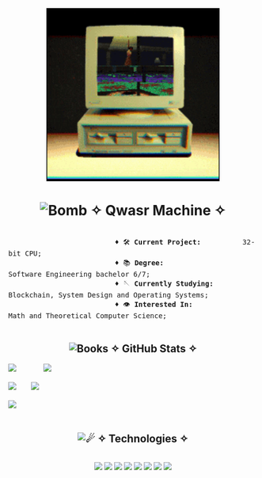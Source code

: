 <div align="center">
  <img src="./ezgif-6-3391bbe1ce.gif" height="350"/>
</div>


<div align="center">
  <h1>
    <img src="https://raw.githubusercontent.com/Tarikul-Islam-Anik/Telegram-Animated-Emojis/main/Objects/Bomb.webp" alt="Bomb" width="25" height="25" />
    ✧ Qwasr Machine ✧
  </h1>
</div>

<samp>
  <br>
  ㅤ&emsp;&emsp;&emsp;&emsp;&emsp;&emsp;&emsp;
    &emsp;&emsp;&emsp;&emsp;&emsp;&emsp;&emsp;
    &emsp;&emsp;&emsp;&emsp;&emsp;&emsp;&emsp;
    ♦ 🛠️ <b>Current Project: </b>
    &emsp;&emsp;&emsp;&emsp;&emsp;&emsp;&emsp;&emsp;
    32-bit CPU; <br>
  ㅤ&emsp;&emsp;&emsp;&emsp;&emsp;&emsp;&emsp;
    &emsp;&emsp;&emsp;&emsp;&emsp;&emsp;&emsp;
    &emsp;&emsp;&emsp;&emsp;&emsp;&emsp;&emsp;
    ♦ 📚 <b>Degree: </b>
    &emsp;&emsp;&emsp;&emsp;&emsp;&emsp;&emsp; 
    &emsp;&emsp;&emsp;&emsp;&emsp;&emsp;&emsp;
    &emsp;
    Software Engineering bachelor 6/7; <br>
  ㅤ&emsp;&emsp;&emsp;&emsp;&emsp;&emsp;&emsp;
    &emsp;&emsp;&emsp;&emsp;&emsp;&emsp;&emsp;
    &emsp;&emsp;&emsp;&emsp;&emsp;&emsp;&emsp;
    ♦ 🪡 <b>Currently Studying:</b>
    &emsp;&emsp;&emsp;&emsp;&emsp;
    Blockchain, System Design and Operating Systems; <br>
  ㅤ&emsp;&emsp;&emsp;&emsp;&emsp;&emsp;&emsp;
    &emsp;&emsp;&emsp;&emsp;&emsp;&emsp;&emsp;
    &emsp;&emsp;&emsp;&emsp;&emsp;&emsp;&emsp;
    ♦ 👁️ <b>Interested In: </b>
    &emsp;&emsp;&emsp;&emsp;&emsp;&emsp;&emsp;
    &emsp;&emsp;
    Math and Theoretical Computer Science; <br>
  <br>
</samp>

<div align="center">
  <h2>
    <img src="https://raw.githubusercontent.com/Tarikul-Islam-Anik/Telegram-Animated-Emojis/main/Objects/Books.webp" alt="Books" width="32"/>
    ✧ GitHub Stats ✧
  </h2>
</div>

![](https://quotes-github-readme.vercel.app/api?type=vetical&theme=gruvbox)ㅤㅤㅤㅤ
![](https://github-readme-stats.vercel.app/api?username=qwasrmachine&theme=gruvbox&hide_border=true&include_all_commits=true&count_private=true)<br/> <br/>
![](https://github-readme-streak-stats.herokuapp.com/?user=qwasrmachine&theme=gruvbox&hide_border=true)ㅤㅤ
![](https://github-readme-stats.vercel.app/api/top-langs/?username=qwasrmachine&theme=gruvbox&hide_border=true&include_all_commits=true&count_private=true&layout=compact)<br><br>
![](https://github-profile-trophy.vercel.app/?username=qwasrmachine&theme=gruvbox&no-frame=true&no-bg=true&margin-w=4)
<br><br>

<div align="center">
  <h2>
    <picture>
      <source srcset="https://fonts.gstatic.com/s/e/notoemoji/latest/2604_fe0f/512.webp" type="image/webp">
      <img src="https://fonts.gstatic.com/s/e/notoemoji/latest/2604_fe0f/512.gif" alt="☄" width="32" height="32">
    </picture>
    ✧ Technologies ✧
  </h2>
</div>

<br>

<div align="center">
  <img src="https://img.shields.io/badge/Solidity-363636.svg?style=for-the-badge&logo=Solidity&logoColor=white"/>
  <img src="https://img.shields.io/badge/Ethereum-3C3C3D.svg?style=for-the-badge&logo=Ethereum&logoColor=white"/>
  <img src="https://img.shields.io/badge/C-A8B9CC.svg?style=for-the-badge&logo=C&logoColor=black"/>
  <img src="https://img.shields.io/badge/C++-00599C.svg?style=for-the-badge&logo=C++&logoColor=white"/>
  <img src="https://img.shields.io/badge/TypeScript-3178C6.svg?style=for-the-badge&logo=TypeScript&logoColor=white"/>
  <img src="https://img.shields.io/badge/Arch%20Linux-1793D1.svg?style=for-the-badge&logo=Arch-Linux&logoColor=white"/>
  <img src="https://img.shields.io/badge/PowerShell-5391FE.svg?style=for-the-badge&logo=PowerShell&logoColor=white"/>
  <img src="https://img.shields.io/badge/.NET-512BD4.svg?style=for-the-badge&logo=dotnet&logoColor=white"/>
</div>

<!--
**prestissimogarden/prestissimogarden** is a ✨ _special_ ✨ repository because its `README.md` (this file) appears on your GitHub profile.

Here are some ideas to get you started:

- 🔭 I’m currently working on ...
- 🌱 I’m currently learning ...
- 👯 I’m looking to collaborate on ...
- 🤔 I’m looking for help with ...
- 💬 Ask me about ...
- 📫 How to reach me: ...
- 😄 Pronouns: ...
- ⚡ Fun fact: ...
-->
